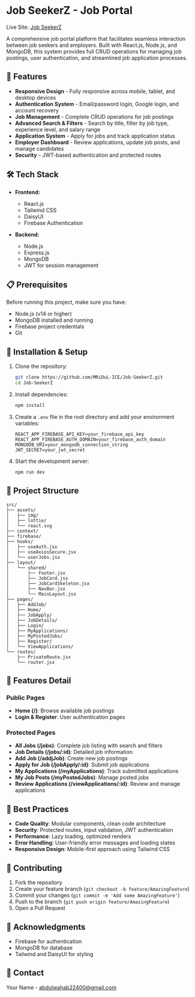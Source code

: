 # Job SeekerZ - Job Portal

Live Site: [Job SeekerZ](https://jobseekerz.netlify.app/)

A comprehensive job portal platform that facilitates seamless interaction between job seekers and employers. Built with React.js, Node.js, and MongoDB, this system provides full CRUD operations for managing job postings, user authentication, and streamlined job application processes.

## 🌟 Features

- **Responsive Design** - Fully responsive across mobile, tablet, and desktop devices
- **Authentication System** - Email/password login, Google login, and account recovery
- **Job Management** - Complete CRUD operations for job postings
- **Advanced Search & Filters** - Search by title, filter by job type, experience level, and salary range
- **Application System** - Apply for jobs and track application status
- **Employer Dashboard** - Review applications, update job posts, and manage candidates
- **Security** - JWT-based authentication and protected routes

## 🛠️ Tech Stack

- **Frontend:**

  - React.js
  - Tailwind CSS
  - DaisyUI
  - Firebase Authentication

- **Backend:**
  - Node.js
  - Express.js
  - MongoDB
  - JWT for session management

## 📋 Prerequisites

Before running this project, make sure you have:

- Node.js (v14 or higher)
- MongoDB installed and running
- Firebase project credentials
- Git

## 🚀 Installation & Setup

1. Clone the repository:

   ```bash
   git clone https://github.com/MRiDuL-ICE/Job-SeekerZ.git
   cd Job-SeekerZ
   ```

2. Install dependencies:

   ```bash
   npm install
   ```

3. Create a `.env` file in the root directory and add your environment variables:

   ```env
   REACT_APP_FIREBASE_API_KEY=your_firebase_api_key
   REACT_APP_FIREBASE_AUTH_DOMAIN=your_firebase_auth_domain
   MONGODB_URI=your_mongodb_connection_string
   JWT_SECRET=your_jwt_secret
   ```

4. Start the development server:
   ```bash
   npm run dev
   ```

## 📁 Project Structure

```
src/
├── assets/
│   ├── img/
│   ├── lottie/
│   └── react.svg
├── context/
├── firebase/
├── hooks/
│   ├── useAuth.jsx
│   ├── useAxiosSecure.jsx
│   └── userJobs.jsx
├── layout/
│   └── shared/
│       ├── Footer.jsx
│       ├── JobCard.jsx
│       ├── JobCardSkeleton.jsx
│       ├── NavBar.jsx
│       └── MainLayout.jsx
├── pages/
│   ├── AddJob/
│   ├── Home/
│   ├── JobApply/
│   ├── JobDetails/
│   ├── Login/
│   ├── MyApplications/
│   ├── MyPostedJobs/
│   ├── Register/
│   └── ViewApplications/
└── routes/
    ├── PrivateRoute.jsx
    └── router.jsx
```

## 🔐 Features Detail

### Public Pages

- **Home (/)**: Browse available job postings
- **Login & Register**: User authentication pages

### Protected Pages

- **All Jobs (/jobs)**: Complete job listing with search and filters
- **Job Details (/jobs/:id)**: Detailed job information
- **Add Job (/addjJob)**: Create new job postings
- **Apply for Job (/jobApply/:id)**: Submit job applications
- **My Applications (/myApplications)**: Track submitted applications
- **My Job Posts (/myPostedJobs)**: Manage posted jobs
- **Review Applications (/viewApplications/:id)**: Review and manage applications

## 🔨 Best Practices

- **Code Quality**: Modular components, clean code architecture
- **Security**: Protected routes, input validation, JWT authentication
- **Performance**: Lazy loading, optimized renders
- **Error Handling**: User-friendly error messages and loading states
- **Responsive Design**: Mobile-first approach using Tailwind CSS

## 🤝 Contributing

1. Fork the repository
2. Create your feature branch (`git checkout -b feature/AmazingFeature`)
3. Commit your changes (`git commit -m 'Add some AmazingFeature'`)
4. Push to the branch (`git push origin feature/AmazingFeature`)
5. Open a Pull Request

## 👏 Acknowledgments

- Firebase for authentication
- MongoDB for database
- Tailwind and DaisyUI for styling

## 📧 Contact

Your Name - abdulwahab22400@gmail.com
